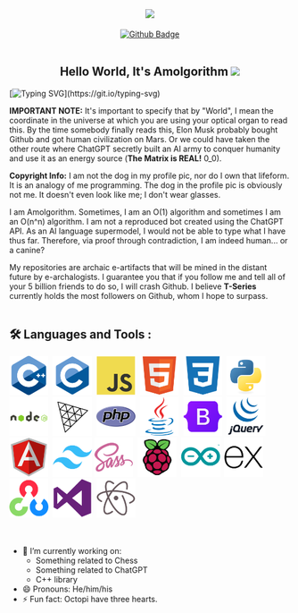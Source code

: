 <div id="header" align="center">
  <img src="https://media.giphy.com/media/M9gbBd9nbDrOTu1Mqx/giphy.gif" width="170"/>
  <br><br>
  <div id="badges" align="center">
  <a href="https://github.com/amolgorithm">
    <img src="https://img.shields.io/badge/Github-black?style=for-the-badge&logo=github&logoColor=white" alt="Github Badge"/>
  </a>
  <br>
  </div> 
  <img src="https://komarev.com/ghpvc/?username=amolgorithm&style=flat-square&color=blue" alt=""/>
  
  ## Hello World, It's Amolgorithm <img src="https://github.com/TheDudeThatCode/TheDudeThatCode/blob/master/Assets/Hi.gif" width="40"/>
</div>

  [![Typing SVG](https://readme-typing-svg.demolab.com?font=open+sans&weight=900&size=22&duration=3000&pause=1000&color=CF0000&multiline=true&width=800&height=100&separator=%3D&lines=%23include+%3Camolgorithm%3E%3Dstd%3A%3Afor_each(std%3A%3Aviewers%2C+%5B%5D()+%7B+std%3A%3Acout+%3C%3C+%22Welcome!%22+%7D);)](https://git.io/typing-svg)
  
**IMPORTANT NOTE:**  It's important to specify that by "World", I mean the coordinate in the universe at which you are using your optical organ to read this. By the time somebody finally reads this, Elon Musk probably bought Github and got human civilization on Mars. Or we could have taken the other route where ChatGPT secretly built an AI army to conquer humanity and use it as an energy source (**The Matrix is REAL!** 0_0). 

**Copyright Info:**  I am not the dog in my profile pic, nor do I own that lifeform. It is an analogy of me programming. The dog in the profile pic is obviously not me. It doesn't even look like me; I don't wear glasses.

I am Amolgorithm. Sometimes, I am an O(1) algorithm and sometimes I am an O(n^n) algorithm. I am not a reproduced bot created using the ChatGPT API. As an AI language supermodel, I would not be able to type what I have thus far. Therefore, via proof through contradiction, I am indeed human... or a canine?

My repositories are archaic e-artifacts that will be mined in the distant future by e-archalogists.
I guarantee you that if you follow me and tell all of your 5 billion friends to do so, I will crash Github. 
I believe **T-Series** currently holds the most followers on Github, whom I hope to surpass.
<br><br>
## :hammer_and_wrench: Languages and Tools :
<div>
  <img src="https://github.com/devicons/devicon/blob/master/icons/cplusplus/cplusplus-original.svg" title="C++" alt="C++" width="70" height="70"/>&nbsp;
  <img src="https://github.com/devicons/devicon/blob/master/icons/c/c-original.svg" title="C" alt="C" width="70" height="70"/>&nbsp;
  <img src="https://github.com/devicons/devicon/blob/master/icons/javascript/javascript-original.svg" title="JavaScript" alt="JavaScript" width="70" height="70"/>&nbsp;
  <img src="https://github.com/devicons/devicon/blob/master/icons/html5/html5-original.svg" title="HTML5" alt="HTML" width="70" height="70"/>&nbsp;
  <img src="https://github.com/devicons/devicon/blob/master/icons/css3/css3-plain.svg"  title="CSS3" alt="CSS" width="70" height="70"/>&nbsp;
  <img src="https://github.com/devicons/devicon/blob/master/icons/python/python-original.svg"  title="Python" alt="Py" width="70" height="70"/>&nbsp;
  <img src="https://github.com/devicons/devicon/blob/master/icons/nodejs/nodejs-original-wordmark.svg" title="NodeJS" alt="NodeJS" width="70" height="70"/>&nbsp;
  <img src="https://github.com/devicons/devicon/blob/master/icons/threejs/threejs-original.svg" title="threejs" alt="threejs" width="70" height="70"/>&nbsp;
  <img src="https://github.com/devicons/devicon/blob/master/icons/php/php-original.svg" title="PHP" alt="PHP" width="70" height="70"/>&nbsp;
  <img src="https://github.com/devicons/devicon/blob/master/icons/java/java-original.svg" title="Java" alt="Java" width="70" height="70"/>&nbsp;
  <img src="https://github.com/devicons/devicon/blob/master/icons/bootstrap/bootstrap-original.svg" title="Bootstrap" alt="Bootstrap" width="70" height="70"/>&nbsp;
  <img src="https://github.com/devicons/devicon/blob/master/icons/jquery/jquery-original-wordmark.svg" title="jq" alt="jq" width="70" height="70"/>&nbsp;
  <img src="https://github.com/devicons/devicon/blob/master/icons/angularjs/angularjs-original.svg" title="angjs" alt="angjs" width="70" height="70"/>&nbsp;
  <img src="https://github.com/devicons/devicon/blob/master/icons/tailwindcss/tailwindcss-plain.svg" title="tw" alt="tw" width="70" height="70"/>&nbsp;<img 
  <img src="https://github.com/devicons/devicon/blob/master/icons/sass/sass-original.svg" title="sass" alt="sass" width="70" height="70"/>&nbsp;
  <img src="https://github.com/devicons/devicon/blob/master/icons/raspberrypi/raspberrypi-original.svg" title="rpi" alt="rpi" width="70" height="70"/>&nbsp;
  <img src="https://github.com/devicons/devicon/blob/master/icons/arduino/arduino-original.svg" title="ard" alt="ard" width="70" height="70"/>&nbsp;
  <img src="https://github.com/devicons/devicon/blob/master/icons/express/express-original.svg" title="ex" alt="ex" width="70" height="70"/>&nbsp;
  <img src="https://github.com/devicons/devicon/blob/master/icons/opencv/opencv-original.svg" title="cv" alt="cv" width="70" height="70"/>&nbsp;
  <img src="https://github.com/devicons/devicon/blob/master/icons/visualstudio/visualstudio-plain.svg" title="VS" alt="VS" width="70" height="70"/>&nbsp;
  <img src="https://github.com/devicons/devicon/blob/master/icons/atom/atom-original.svg" title="atom" alt="atom" width="70" height="70"/>&nbsp;
</div>
<br>
<br>

- 🔭 I’m currently working on:
  - Something related to Chess
  - Something related to ChatGPT
  - C++ library
- 😄 Pronouns: He/him/his
- ⚡ Fun fact: Octopi have three hearts.
